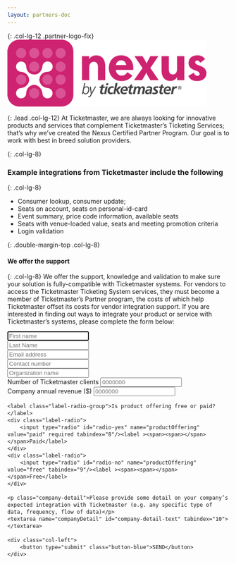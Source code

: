 ```yaml
---
layout: partners-doc
---
```


{: .col-lg-12 .partner-logo-fix}
![gras](/assets/img/partners/logos/nexus-logo@2x.png)

{: .lead .col-lg-12}
At Ticketmaster, we are always looking for innovative products and services that complement Ticketmaster’s Ticketing Services; that’s why we’ve created the Nexus Certified Partner Program.  Our goal is to work with best in breed solution providers.  


{: .col-lg-8}
### Example integrations from Ticketmaster include the following


{: .col-lg-8}     
* Consumer lookup, consumer update;
* Seats on account, seats on personal-id-card
* Event summary, price code information, available seats
* Seats with venue-loaded value, seats and meeting promotion criteria
* Login validation


{: .double-margin-top .col-lg-8}
#### We offer the support


{: .col-lg-8}
We offer the support, knowledge and validation to make sure your solution is fully-compatible with Ticketmaster systems.  For vendors to access the Ticketmaster Ticketing System services, they must become a member of Ticketmaster’s Partner program, the costs of which help Ticketmaster offset its costs for vendor integration support.  If you are interested in finding out ways to integrate your product or service with Ticketmaster’s systems, please complete the form below: 

<form class="col-lg-8 nexus-form" accept-charset="UTF-8" action="#" method="POST">
    <div class="col-left">
        <input type="text" id="name" name="name" maxlength="255" placeholder="First name" autofocus tabindex="1">
    </div>
    <div class="col-right">
        <input type="text" id="last-name" name="lastName" maxlength="255" placeholder="Last Name" tabindex="2">
    </div>
    <div class="col-left">
        <input type="email" id="email" name="email" placeholder="Email address" required tabindex="3">
    </div>
    <div class="col-right">
        <input type="tel" id="phone" name="phone" placeholder="Contact number" tabindex="4">
    </div>
    <div class="col-full">    
        <input type="text" id="organization" name="organization" placeholder="Organization name" tabindex="5">
    </div>
    <div class="col-left">
    <label >Number of Ticketmaster clients</label>
    <input type="text" min="0" name="ticketsNumber" placeholder="0000000" tabindex="6">
    </div>
    <div class="col-right">
    <label >Company annual revenue ($)</label>
    <input type="text" id="tickets-number" min="0" name="ticketsNumber" placeholder="0000000" tabindex="7">
    </div>
    
    <label class="label-radio-group">Is product offering free or paid?</label>
    <div class="label-radio">
        <input type="radio" id="radio-yes" name="productOffering"  value="paid" required tabindex="8"/><label ><span><span></span></span>Paid</label>
    </div>
    <div class="label-radio">
        <input type="radio" id="radio-no" name="productOffering" value="free" tabindex="9"/><label ><span><span></span></span>Free</label>
    </div>
    
    <p class="company-detail">Please provide some detail on your company’s expected integration with Ticketmaster (e.g. any specific type of data, frequency, flow of data)</p>
    <textarea name="companyDetail" id="company-detail-text" tabindex="10"></textarea>

    <div class="col-left">
        <button type="submit" class="button-blue">SEND</button>
    </div>
</form>
<script type="text/javascript">
    $('.nexus-form').submit(function(){
        $.ajax({
          dataType: 'jsonp',
          url: "https://getsimpleform.com/messages/ajax?form_api_token=76ee6b36a22523d29942539c22273fd6",
          data: $('.nexus-form').serialize() 
        }).done(function() {
          //callback which can be used to show a thank you message
          //and reset the form
          alert("Thank you for contacting us. We will review and respond promptly.");
        });
    return false; //to stop the form from submitting
    });
</script>

